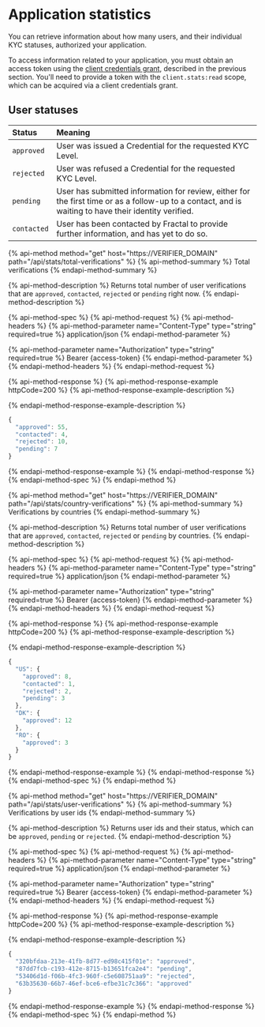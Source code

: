 # Application statistics

You can retrieve information about how many users, and their individual KYC statuses, authorized your application.

To access information related to your application, you must obtain an access token using the [client credentials grant](https://tools.ietf.org/html/rfc6749#section-1.3.4), described in the previous section. You'll need to provide a token with the `client.stats:read` scope, which can be acquired via a client credentials grant.

## User statuses

| Status | Meaning |
| :--- | :--- |
| `approved` | User was issued a Credential for the requested KYC Level. |
| `rejected` | User was refused a Credential for the requested KYC Level. |
| `pending` | User has submitted information for review, either for the first time or as a follow-up to a contact, and is waiting to have their identity verified. |
| `contacted` | User has been contacted by Fractal to provide further information, and has yet to do so. |

{% api-method method="get" host="https://VERIFIER\_DOMAIN" path="/api/stats/total-verifications" %}
{% api-method-summary %}
Total verifications
{% endapi-method-summary %}

{% api-method-description %}
Returns total number of user verifications that are `approved`, `contacted`, `rejected` or `pending` right now.
{% endapi-method-description %}

{% api-method-spec %}
{% api-method-request %}
{% api-method-headers %}
{% api-method-parameter name="Content-Type" type="string" required=true %}
application/json
{% endapi-method-parameter %}

{% api-method-parameter name="Authorization" type="string" required=true %}
Bearer {access-token}
{% endapi-method-parameter %}
{% endapi-method-headers %}
{% endapi-method-request %}

{% api-method-response %}
{% api-method-response-example httpCode=200 %}
{% api-method-response-example-description %}

{% endapi-method-response-example-description %}

```javascript
{
  "approved": 55,
  "contacted": 4,
  "rejected": 10,
  "pending": 7
}
```
{% endapi-method-response-example %}
{% endapi-method-response %}
{% endapi-method-spec %}
{% endapi-method %}

{% api-method method="get" host="https://VERIFIER\_DOMAIN" path="/api/stats/country-verifications" %}
{% api-method-summary %}
Verifications by countries
{% endapi-method-summary %}

{% api-method-description %}
Returns total number of user verifications that are `approved`, `contacted`, `rejected` or `pending` by countries.
{% endapi-method-description %}

{% api-method-spec %}
{% api-method-request %}
{% api-method-headers %}
{% api-method-parameter name="Content-Type" type="string" required=true %}
application/json
{% endapi-method-parameter %}

{% api-method-parameter name="Authorization" type="string" required=true %}
Bearer {access-token}
{% endapi-method-parameter %}
{% endapi-method-headers %}
{% endapi-method-request %}

{% api-method-response %}
{% api-method-response-example httpCode=200 %}
{% api-method-response-example-description %}

{% endapi-method-response-example-description %}

```javascript
{
  "US": {
    "approved": 8,
    "contacted": 1,
    "rejected": 2,
    "pending": 3
  },
  "DK": {
    "approved": 12
  },
  "RO": {
    "approved": 3
  }
}
```
{% endapi-method-response-example %}
{% endapi-method-response %}
{% endapi-method-spec %}
{% endapi-method %}

{% api-method method="get" host="https://VERIFIER\_DOMAIN" path="/api/stats/user-verifications" %}
{% api-method-summary %}
Verifications by user ids
{% endapi-method-summary %}

{% api-method-description %}
Returns user ids and their status, which can be `approved`, `pending` or `rejected`.
{% endapi-method-description %}

{% api-method-spec %}
{% api-method-request %}
{% api-method-headers %}
{% api-method-parameter name="Content-Type" type="string" required=true %}
application/json
{% endapi-method-parameter %}

{% api-method-parameter name="Authorization" type="string" required=true %}
Bearer {access-token}
{% endapi-method-parameter %}
{% endapi-method-headers %}
{% endapi-method-request %}

{% api-method-response %}
{% api-method-response-example httpCode=200 %}
{% api-method-response-example-description %}

{% endapi-method-response-example-description %}

```javascript
{
  "320bfdaa-213e-41fb-8d77-ed98c415f01e": "approved",
  "87dd7fcb-c193-412e-8715-b13651fca2e4": "pending",
  "53406d1d-f06b-4fc3-960f-c5e608751aa9": "rejected",
  "63b35630-66b7-46ef-bce6-efbe31c7c366": "approved"
}
```
{% endapi-method-response-example %}
{% endapi-method-response %}
{% endapi-method-spec %}
{% endapi-method %}

